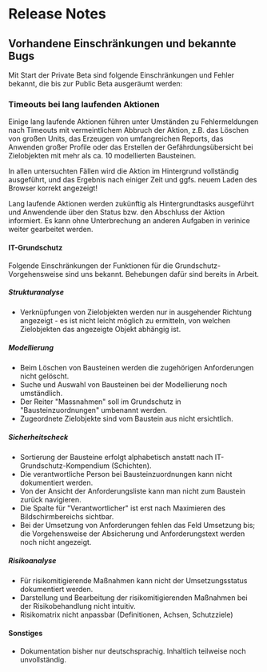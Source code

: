 # Release Notes

## Vorhandene Einschränkungen und bekannte Bugs

Mit Start der Private Beta sind folgende Einschränkungen und Fehler bekannt, die bis zur Public Beta ausgeräumt werden:

### Timeouts bei lang laufenden Aktionen

Einige lang laufende Aktionen führen unter Umständen zu Fehlermeldungen nach Timeouts mit vermeintlichem Abbruch der Aktion, z.B. das Löschen von großen Units, das Erzeugen von umfangreichen Reports, das Anwenden großer Profile oder das Erstellen der Gefährdungsübersicht bei Zielobjekten mit mehr als ca. 10 modellierten Bausteinen.

In allen untersuchten Fällen wird die Aktion im Hintergrund vollständig ausgeführt, und das Ergebnis nach einiger Zeit und ggfs. neuem Laden des Browser korrekt angezeigt!

Lang laufende Aktionen werden zukünftig als Hintergrundtasks ausgeführt und Anwendende über den Status bzw. den Abschluss der Aktion informiert. Es kann ohne Unterbrechung an anderen Aufgaben in verinice weiter gearbeitet werden.

#### IT-Grundschutz

Folgende Einschränkungen der Funktionen für die Grundschutz-Vorgehensweise sind uns bekannt. Behebungen dafür sind bereits in Arbeit.

##### Strukturanalyse

- Verknüpfungen von Zielobjekten werden nur in ausgehender Richtung angezeigt - es ist nicht leicht möglich zu ermitteln, von welchen Zielobjekten das angezeigte Objekt abhängig ist.

##### Modellierung

- Beim Löschen von Bausteinen werden die zugehörigen Anforderungen nicht gelöscht.
- Suche und Auswahl von Bausteinen bei der Modellierung noch umständlich.
- Der Reiter "Massnahmen" soll im Grundschutz in "Bausteinzuordnungen" umbenannt werden.
- Zugeordnete Zielobjekte sind vom Baustein aus nicht ersichtlich.

##### Sicherheitscheck

- Sortierung der Bausteine erfolgt alphabetisch anstatt nach IT-Grundschutz-Kompendium (Schichten).
- Die verantwortliche Person bei Bausteinzuordnungen kann nicht dokumentiert werden.
- Von der Ansicht der Anforderungsliste kann man nicht zum Baustein zurück navigieren.
- Die Spalte für "Verantwortlicher" ist erst nach Maximieren des Bildschirmbereichs sichtbar.
- Bei der Umsetzung von Anforderungen fehlen das Feld Umsetzung bis; die Vorgehensweise der Absicherung und Anforderungstext werden noch nicht angezeigt.

##### Risikoanalyse

- Für risikomitigierende Maßnahmen kann nicht der Umsetzungsstatus dokumentiert werden.
- Darstellung und Bearbeitung der risikomitigierenden Maßnahmen bei der Risikobehandlung nicht intuitiv.
- Risikomatrix nicht anpassbar (Definitionen, Achsen, Schutzziele)

#### Sonstiges

- Dokumentation bisher nur deutschsprachig. Inhaltlich teilweise noch unvollständig.
